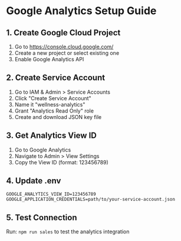 # Google Analytics Setup Guide

## 1. Create Google Cloud Project
1. Go to https://console.cloud.google.com/
2. Create a new project or select existing one
3. Enable Google Analytics API

## 2. Create Service Account
1. Go to IAM & Admin > Service Accounts
2. Click "Create Service Account"
3. Name it "wellness-analytics"
4. Grant "Analytics Read Only" role
5. Create and download JSON key file

## 3. Get Analytics View ID
1. Go to Google Analytics
2. Navigate to Admin > View Settings
3. Copy the View ID (format: 123456789)

## 4. Update .env
```
GOOGLE_ANALYTICS_VIEW_ID=123456789
GOOGLE_APPLICATION_CREDENTIALS=path/to/your-service-account.json
```

## 5. Test Connection
Run: `npm run sales` to test the analytics integration
